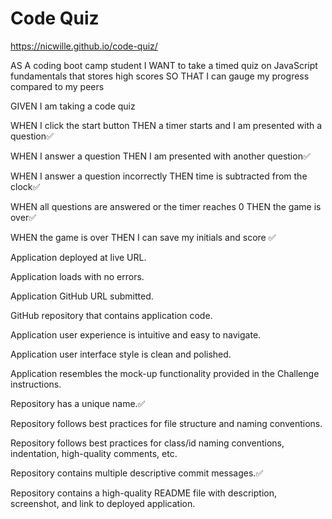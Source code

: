 # Code Quiz

https://nicwille.github.io/code-quiz/

AS A coding boot camp student
I WANT to take a timed quiz on JavaScript fundamentals that stores high scores
SO THAT I can gauge my progress compared to my peers


GIVEN I am taking a code quiz

WHEN I click the start button
THEN a timer starts and I am presented with a question✅

WHEN I answer a question
THEN I am presented with another question✅

WHEN I answer a question incorrectly
THEN time is subtracted from the clock✅

WHEN all questions are answered or the timer reaches 0
THEN the game is over✅

WHEN the game is over
THEN I can save my initials and score ✅



Application deployed at live URL.

Application loads with no errors.

Application GitHub URL submitted.

GitHub repository that contains application code.

Application user experience is intuitive and easy to navigate.

Application user interface style is clean and polished.

Application resembles the mock-up functionality provided in the Challenge instructions.

Repository has a unique name.✅

Repository follows best practices for file structure and naming conventions.

Repository follows best practices for class/id naming conventions, indentation, high-quality comments, etc.

Repository contains multiple descriptive commit messages.✅

Repository contains a high-quality README file with description, screenshot, and link to deployed application.
